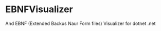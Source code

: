 EBNFVisualizer
==============

And EBNF (Extended Backus Naur Form files) Visualizer for dotnet .net